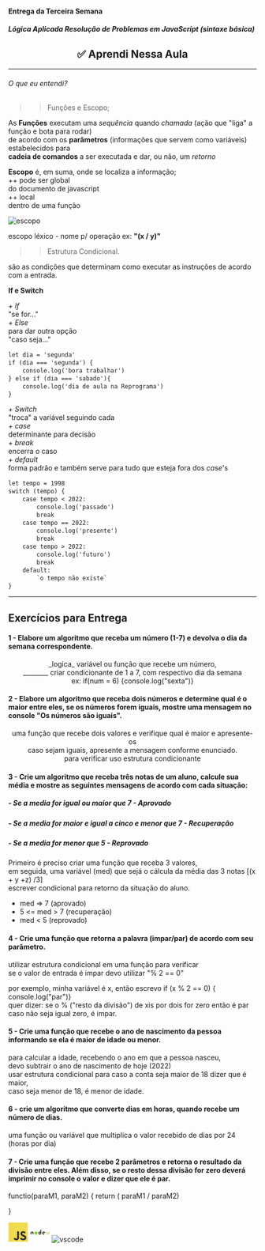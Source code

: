 #### Entrega da Terceira Semana
##### _Lógica Aplicada_ **Resolução de Problemas em JavaScript (sintaxe básica)**

<h2 align="center" font color="green"> ✅ Aprendi Nessa Aula </font></h2>
<hr/> 

###### O que eu entendi?

>> Funções e Escopo;

As **Funções** executam uma _sequência_ quando _chamada_ (ação que "liga" a função e bota para rodar) <br>
de acordo com os **parâmetros** (informações que servem como variáveis) estabelecidos para <br>
**cadeia de comandos** a ser executada e dar, ou não, um _retorno_

**Escopo** é, em suma, onde se localiza a informação; <br>
++ pode ser global <br>
do documento de javascript <br>
++ local <br>
dentro de uma função <br>

<img src="https://blog.cod3r.com.br/wp-content/uploads/2022/01/2022-01-04_11-28.png" alt="escopo" width="120" height="120"/>

escopo léxico - nome p/ operação
ex: __"(x / y)"__

>> Estrutura Condicional.

são as condições que determinam como executar as instruções de acordo com a entrada.

**If e Switch**

_+ If_   
"se for..."  
_+ Else_  
para dar outra opção  
"caso seja..."  

```
let dia = 'segunda'
if (dia === 'segunda') {
    console.log('bora trabalhar')
} else if (dia === 'sabado'){
    console.log('dia de aula na Reprograma')
}

```
_+ Switch_      <br>
"troca" a variável seguindo cada   <br>
_+ case_  <br>
determinante para decisão  <br>
_+ break_  <br>
encerra o caso  <br> 
_+ default_  <br>
forma padrão e também serve para tudo que esteja fora dos _case_'s  <br>

```
let tempo = 1998
switch (tempo) {
    case tempo < 2022:
        console.log('passado')
        break
    case tempo == 2022:
        console.log('presente')
        break
    case tempo > 2022:
        console.log('futuro')
        break
    default: 
        `o tempo não existe`
}

```

------------------------------------------------------------------------------------ 


## **Exercícios para Entrega**

#### 1 - Elabore um algoritmo que receba um número (1-7) e devolva o dia da semana correspondente.

<p align=center>
_logica_ variável ou função que recebe um número, <br>
________ criar condicionante de 1 a 7, com respectivo dia da semana <br>
ex: if(num = 6) {console.log("sexta")}
</p>

#### 2 - Elabore um algoritmo que receba dois números e determine qual é o maior entre eles, se os números forem iguais, mostre uma mensagem no console "Os números são iguais".

<p align=center>
uma função que recebe dois valores e verifique qual é maior e apresente-os <br>
caso sejam iguais, apresente a mensagem conforme enunciado.<br>
para verificar uso estrutura condicionante
</p>

#### 3 - Crie um algoritmo que receba três notas de um aluno, calcule sua média e mostre as seguintes mensagens de acordo com cada situação:
##### - Se a media for igual ou maior que 7 - Aprovado
##### - Se a media for maior e igual a cinco e menor que 7 - Recuperação
##### - Se a media for menor que 5 - Reprovado

Primeiro é preciso criar uma função que receba 3 valores, <br>
em seguida, uma variável (med) que sejá o cálcula da média das 3 notas [(x + y +z) /3] <br>
escrever condicional para retorno da situação do aluno. <br>
- med => 7 (aprovado) <br>
- 5 <= med > 7 (recuperação) <br>
- med < 5 (reprovado) <br>

#### 4 - Crie uma função que retorna a palavra (impar/par) de acordo com seu parâmetro.

utilizar estrutura condicional em uma função para verificar <br>
se o valor de entrada é impar devo utilizar "% 2 == 0" <br>

por exemplo, minha variável é x, então escrevo if (x % 2 == 0) { console.log("par")} <br>
quer dizer: se o % ("resto da divisão") de xis por dois for zero então é par <br>
caso não seja igual zero, é impar. <br>

#### 5 - Crie uma função que recebe o ano de nascimento da pessoa informando se ela é maior de idade ou menor.

para calcular a idade, recebendo o ano em que a pessoa nasceu, <br>
devo subtrair o ano de nascimento de hoje (2022) <br>
usar estrutura condicional para caso a conta seja maior de 18 dizer que é maior, <br>
 caso seja menor de 18, é menor de idade.

#### 6 - crie um algoritmo que converte dias em horas, quando recebe um número de dias.

uma função ou variável que multiplica o valor recebido de dias por 24 (horas por dia) 

#### 7 - Crie uma função que recebe 2 parâmetros e retorna o resultado da divisão entre eles. Além disso, se o resto dessa divisão for zero deverá imprimir no console o valor e dizer que ele é par.

functio(paraM1, paraM2) {
  return ( paraM1 / paraM2)

}





<p align="left">
<img src="https://raw.githubusercontent.com/devicons/devicon/master/icons/javascript/javascript-original.svg" alt="javascript" width="40" height="40"/> 
<img src="https://raw.githubusercontent.com/devicons/devicon/master/icons/nodejs/nodejs-original-wordmark.svg" alt="nodejs" width="40" height="40"/> 
<img src="https://i.ibb.co/qRxV2fK/download.png" alt="vscode" width="40" height="40"/>
</p>

